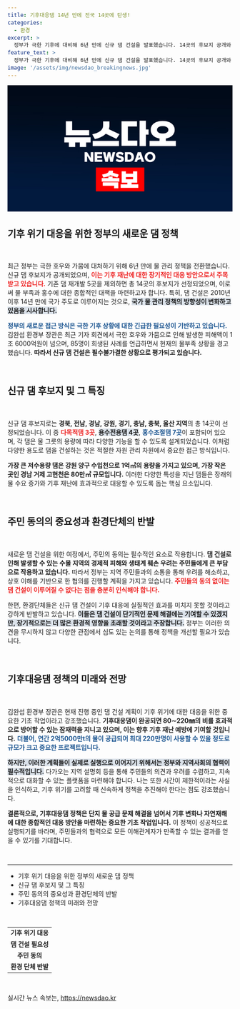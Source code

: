 ```yaml
---
title: 기후대응댐 14년 만에 전국 14곳에 탄생!
categories:
  - 환경
excerpt: >
  정부가 극한 기후에 대비해 6년 만에 신규 댐 건설을 발표했습니다. 14곳의 후보지 공개와 주민 동의가 관건! 환경단체 반발 속에서 물 관리 정책의 전환점이 될까? 클릭하여 자세한 내용을 확인하세요!
feature_text: >
  정부가 극한 기후에 대비해 6년 만에 신규 댐 건설을 발표했습니다. 14곳의 후보지 공개와 주민 동의가 관건! 환경단체 반발 속에서 물 관리 정책의 전환점이 될까? 클릭하여 자세한 내용을 확인하세요!
image: '/assets/img/newsdao_breakingnews.jpg'
---
```


<p><img src="/assets/img/newsdao_breakingnews.jpg" alt="ranknews 속보" /></p>

<h2 data-ke-size="size26">기후 위기 대응을 위한 정부의 새로운 댐 정책</h2>

<p data-ke-size="size16">&nbsp;</p>

<p>최근 정부는 극한 호우와 가뭄에 대처하기 위해 6년 만에 물 관리 정책을 전환했습니다. 신규 댐 후보지가 공개되었으며, <b><span style="color: #ee2323;">이는 기후 재난에 대한 장기적인 대응 방안으로서 주목받고 있습니다.</span></b> 기존 댐 재개발 5곳을 제외하면 총 14곳의 후보지가 선정되었으며, 이로써 물 부족과 홍수에 대한 종합적인 대책을 마련하고자 합니다. 특히, 댐 건설은 2010년 이후 14년 만에 국가 주도로 이루어지는 것으로, <b><span style="background-color: #21538527;">국가 물 관리 정책의 방향성이 변화하고 있음을 시사합니다.</span></b></p>

<p><b><span style="color: #1a5490;">정부의 새로운 접근 방식은 극한 기후 상황에 대한 긴급한 필요성이 기반하고 있습니다.</span></b> 김완섭 환경부 장관은 최근 기자 회견에서 극한 호우와 가뭄으로 인해 발생한 피해액이 1조 6000억원이 넘으며, 85명이 희생된 사례를 언급하면서 현재의 물부족 상황을 경고했습니다. <b>따라서 신규 댐 건설은 필수불가결한 상황으로 평가되고 있습니다.</b></p>

<p data-ke-size="size16">&nbsp;</p>

<h2 data-ke-size="size26">신규 댐 후보지 및 그 특징</h2>

<p data-ke-size="size16">&nbsp;</p>

<p>신규 댐 후보지로는 <b>경북, 전남, 경남, 강원, 경기, 충남, 충북, 울산 지역</b>의 총 14곳이 선정되었습니다. 이 중 <b><span style="color: #ee2323;">다목적댐 3곳</span></b>, <b><span style="background-color: #21538527;">용수전용댐 4곳</span></b>, <b><span style="color: #1a5490;">홍수조절댐 7곳</span></b>이 포함되어 있으며, 각 댐은 물 그릇의 용량에 따라 다양한 기능을 할 수 있도록 설계되었습니다. 이처럼 다양한 용도로 댐을 건설하는 것은 적절한 자원 관리 차원에서 중요한 접근 방식입니다.</p>

<p><b>가장 큰 저수용량 댐은 강원 양구 수입천으로 1억㎥의 용량을 가지고 있으며, 가장 작은 곳인 경남 거제 고현천은 80만㎥ 규모입니다.</b> 이러한 다양한 특성을 지닌 댐들은 장래의 물 수요 증가와 기후 재난에 효과적으로 대응할 수 있도록 돕는 핵심 요소입니다.</p>

<p data-ke-size="size16">&nbsp;</p>

<h2 data-ke-size="size26">주민 동의의 중요성과 환경단체의 반발</h2>

<p data-ke-size="size16">&nbsp;</p>

<p>새로운 댐 건설을 위한 여정에서, 주민의 동의는 필수적인 요소로 작용합니다. <b>댐 건설로 인해 발생할 수 있는 수몰 지역의 경제적 피해와 생태계 훼손 우려는 주민들에게 큰 부담으로 작용하고 있습니다.</b> 따라서 정부는 지역 주민들과의 소통을 통해 우려를 해소하고, 상호 이해를 기반으로 한 협의를 진행할 계획을 가지고 있습니다. <b><span style="color: #ee2323;">주민들의 동의 없이는 댐 건설이 이루어질 수 없다는 점을 충분히 인식해야 합니다.</span></b></p>

<p>한편, 환경단체들은 신규 댐 건설이 기후 대응에 실질적인 효과를 미치지 못할 것이라고 강하게 반발하고 있습니다. <b><span style="background-color: #21538527;">이들은 댐 건설이 단기적인 문제 해결에는 기여할 수 있겠지만, 장기적으로는 더 많은 환경적 영향을 초래할 것이라고 주장합니다.</span></b> 정부는 이러한 의견을 무시하지 않고 다양한 관점에서 심도 있는 논의를 통해 정책을 개선할 필요가 있습니다.</p>

<p data-ke-size="size16">&nbsp;</p>

<h2 data-ke-size="size26">기후대응댐 정책의 미래와 전망</h2>

<p data-ke-size="size16">&nbsp;</p>

<p>김완섭 환경부 장관은 현재 진행 중인 댐 건설 계획이 기후 위기에 대한 대응을 위한 중요한 기초 작업이라고 강조했습니다. <b>기후대응댐이 완공되면 80∼220㎜의 비를 효과적으로 방어할 수 있는 잠재력을 지니고 있으며, 이는 향후 기후 재난 예방에 기여할 것입니다.</b> <b><span style="color: #1a5490;">더불어, 연간 2억5000만t의 물이 공급되어 최대 220만명이 사용할 수 있을 정도로 규모가 크고 중요한 프로젝트입니다.</span></b></p>

<p><b><span style="background-color: #21538527;">하지만, 이러한 계획들이 실제로 실행으로 이어지기 위해서는 정부와 지역사회의 협력이 필수적입니다.</span></b> 다가오는 지역 설명회 등을 통해 주민들의 의견과 우려를 수렴하고, 지속적으로 대화할 수 있는 플랫폼을 마련해야 합니다. 나는 또한 시간이 제한적이라는 사실을 인식하고, 기후 위기를 고려할 때 신속하게 정책을 추진해야 한다는 점도 강조했습니다.</p>

<p><b>결론적으로, 기후대응댐 정책은 단지 물 공급 문제 해결을 넘어서 기후 변화나 자연재해에 대한 종합적인 대응 방안을 마련하는 중요한 기초 작업입니다.</b> 이 정책이 성공적으로 실행되기를 바라며, 주민들과의 협력으로 모든 이해관계자가 만족할 수 있는 결과를 얻을 수 있기를 기대합니다.</p>

<p data-ke-size="size16">&nbsp;</p>

<hr />

<ul>
    <li>기후 위기 대응을 위한 정부의 새로운 댐 정책</li>
    <li>신규 댐 후보지 및 그 특징</li>
    <li>주민 동의의 중요성과 환경단체의 반발</li>
    <li>기후대응댐 정책의 미래와 전망</li>
</ul>

<p data-ke-size="size16">&nbsp;</p>

<table>
    <tr>
        <td style="text-align: center; height: 17px;"><b>기후 위기 대응</b></td>
    </tr>
    <tr>
        <td style="text-align: center; height: 17px;"><b>댐 건설 필요성</b></td>
    </tr>
    <tr>
        <td style="text-align: center; height: 17px;"><b>주민 동의</b></td>
    </tr>
    <tr>
        <td style="text-align: center; height: 17px;"><b>환경 단체 반발</b></td>
    </tr>
</table>

<p data-ke-size="size16">&nbsp;</p>
실시간 뉴스 속보는, <a href="https://newsdao.kr" rel="dofollow">https://newsdao.kr</a>


